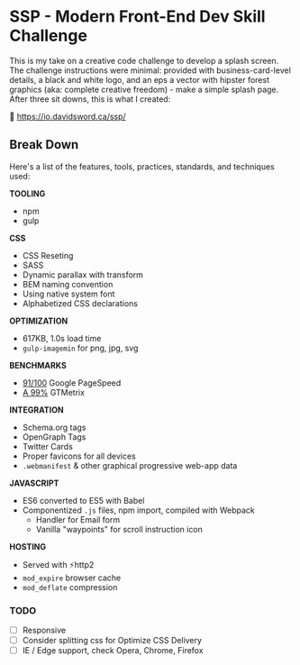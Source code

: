 # SSP - Modern Front-End Dev Skill Challenge

This is my take on a creative code challenge to develop a splash screen. The challenge instructions were minimal: provided with business-card-level details, a black and white logo, and an eps a vector with hipster forest graphics (aka: complete creative freedom) - make a simple splash page. After three sit downs, this is what I created:

🚀 https://io.davidsword.ca/ssp/

## Break Down

Here's a list of the features, tools, practices, standards, and techniques used:

**TOOLING**

-   npm
-   gulp

**CSS**

-   CSS Reseting
-   SASS
-   Dynamic parallax with transform
-   BEM naming convention
-   Using native system font
-   Alphabetized CSS declarations

**OPTIMIZATION**

-   617KB, 1.0s load time
-   `gulp-imagemin` for png, jpg, svg

**BENCHMARKS**

-   [91/100](https://developers.google.com/speed/pagespeed/insights/?url=https%3A%2F%2Fio.davidsword.ca%2Fssp%2F&tab=desktop) Google PageSpeed
- [A 99%](https://gtmetrix.com/reports/io.davidsword.ca/u7Eoy3ID) GTMetrix

**INTEGRATION**

-   Schema.org tags
-   OpenGraph Tags
-   Twitter Cards
-   Proper favicons for all devices
-   `.webmanifest` & other graphical progressive web-app data

**JAVASCRIPT**

-   ES6 converted to ES5 with Babel
-   Componentized `.js` files, npm import, compiled with Webpack
    -   Handler for Email form
	-   Vanilla "waypoints" for scroll instruction icon

**HOSTING**

-   Served with ⚡http2
-   `mod_expire` browser cache
-   `mod_deflate` compression

### TODO

- [ ] Responsive
- [ ] Consider splitting css for Optimize CSS Delivery
- [ ] IE / Edge support, check Opera, Chrome, Firefox
